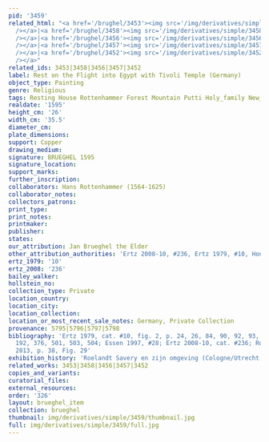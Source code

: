 ```yaml
---
pid: '3459'
related_html: "<a href='/brughel/3453'><img src='/img/derivatives/simple/3453/thumbnail.jpg'
  /></a>|<a href='/brughel/3458'><img src='/img/derivatives/simple/3458/thumbnail.jpg'
  /></a>|<a href='/brughel/3456'><img src='/img/derivatives/simple/3456/thumbnail.jpg'
  /></a>|<a href='/brughel/3457'><img src='/img/derivatives/simple/3457/thumbnail.jpg'
  /></a>|<a href='/brughel/3452'><img src='/img/derivatives/simple/3452/thumbnail.jpg'
  /></a>"
related_ids: 3453|3458|3456|3457|3452
label: Rest on the Flight into Egypt with Tivoli Temple (Germany)
object_type: Painting
genre: Religious
tags: Resting House Rottenhammer Forest Mountain Putti Holy_family New_Testament
realdate: '1595'
height_cm: '26'
width_cm: '35.5'
diameter_cm: 
plate_dimensions: 
support: Copper
drawing_medium: 
signature: BRUEGHEL 1595
signature_location: 
support_marks: 
further_inscription: 
collaborators: Hans Rottenhammer (1564-1625)
collaborator_notes: 
collectors_patrons: 
print_type: 
print_notes: 
printmaker: 
publisher: 
states: 
our_attribution: Jan Brueghel the Elder
other_attribution_authorities: 'Ertz 2008-10, #236, Ertz 1979, #10, Honig database'
ertz_1979: '10'
ertz_2008: '236'
bailey_walker: 
hollstein_no: 
collection_type: Private
location_country: 
location_city: 
location_collection: 
location_or_most_recent_sale_notes: Germany, Private Collection
provenance: 5795|5796|5797|5798
bibliography: 'Ertz 1979, cat. #10, fig. 2, p. 24, 26, 84, 90, 92, 93, 114, 124, 176,
  192, 376, 501, 503, 504; Essen 1997, #28; Ertz 2008-10, cat. #236; Ruby in Munich
  2013, p. 38, Fig. 29'
exhibition_history: 'Roelandt Savery en zijn omgeving (Cologne/Utrecht, 1985/6), #74'
related_works: 3453|3458|3456|3457|3452
copies_and_variants: 
curatorial_files: 
external_resources: 
order: '326'
layout: brueghel_item
collection: brueghel
thumbnail: img/derivatives/simple/3459/thumbnail.jpg
full: img/derivatives/simple/3459/full.jpg
---
```

